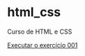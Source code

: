 # html_css
 Curso de HTML e CSS


<a href="https://rogerio8790.github.io/html_css/html/ex001/index.html">Executar o exercício 001</a>